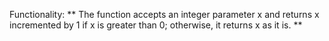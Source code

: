 Functionality: ** The function accepts an integer parameter x and returns x incremented by 1 if x is greater than 0; otherwise, it returns x as it is. **
